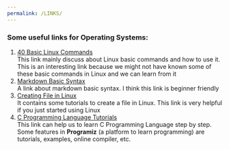```yaml
---
permalink: /LINKS/
---
```


### Some useful links for Operating Systems:
1. [40 Basic Linux Commands](https://linoxide.com/essential-linux-basic-commands/)<br>
This link mainly discuss about Linux basic commands and how to use it. This is an interesting link because we might not have known some of these basic commands in Linux
and we can learn from it
2. [Markdown Basic Syntax](https://www.markdownguide.org/basic-syntax/)<br>
A link about markdown basic syntax. I think this link is beginner friendly
3. [Creating File in Linux](https://www.cyberciti.biz/faq/create-a-file-in-linux-using-the-bash-shell-terminal/)<br>
It contains some tutorials to create a file in Linux. This link is very helpful if you just started using Linux
4. [C Programming Language Tutorials](https://www.programiz.com/c-programming)<br>
This link can help us to learn C Programming Language step by step. 
Some features in **Programiz** (a platform to learn programming) are tutorials, examples, online compiler, etc.
